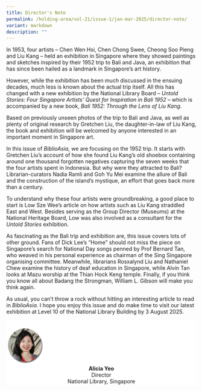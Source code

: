 ```yaml
---
title: Director's Note
permalink: /holding-area/vol-21/issue-1/jan-mar-2025/director-note/
variant: markdown
description: ""
---
```

In 1953, four artists – Chen Wen Hsi, Chen Chong Swee, Cheong Soo Pieng and Liu Kang – held an exhibition in Singapore where they showed paintings and sketches inspired by their 1952 trip to Bali and Java, an exhibition that has since been hailed as a landmark in Singapore’s art history.

However, while the exhibition has been much discussed in the ensuing decades, much less is known about the actual trip itself. All this has changed with a new exhibition by the National Library Board – _Untold Stories: Four Singapore Artists’ Quest for Inspiration in Bali 1952_ – which is accompanied by a new book, _Bali 1952: Through the Lens of Liu Kang_.&nbsp;

Based on previously unseen photos of the trip to Bali and Java, as well as plenty of original research by Gretchen Liu, the daughter-in-law of Liu Kang, the book and exhibition will be welcomed by anyone interested in an important moment in Singapore art.

In this issue of _BiblioAsia_, we are focusing on the 1952 trip. It starts with Gretchen Liu’s account of how she found Liu Kang’s old shoebox containing around one thousand forgotten negatives capturing the seven weeks that the four artists spent in Indonesia. But why were they attracted to Bali? Librarian-curators Nadia Ramli and Goh Yu Mei examine the allure of Bali and the construction of the island’s mystique, an effort that goes back more than a century.

To understand why these four artists were groundbreaking, a good place to start is Low Sze Wee’s article on how artists such as Liu Kang straddled East and West. Besides serving as the Group Director (Museums) at the National Heritage Board, Low was also involved as a consultant for the _Untold Stories_ exhibition.

As fascinating as the Bali trip and exhibition are, this issue covers lots of other ground. Fans of Dick Lee’s “Home” should not miss the piece on Singapore’s search for National Day songs penned by Prof Bernard Tan, who weaved in his personal experience as chairman of the Sing Singapore organising committee. Meanwhile, librarians Rosxalynd Liu and Nathaniel Chew examine the history of deaf education in Singapore, while Alvin Tan looks at Mazu worship at the Thian Hock Keng temple. Finally, if you think you know all about Badang the Strongman, William L. Gibson will make you think again.

As usual, you can’t throw a rock without hitting an interesting article to read in _BiblioAsia_. I hope you enjoy this issue and do make time to visit our latest exhibition at Level 10 of the National Library Building by 3 August 2025.



<div style="background-color: white;">
<br>
<img src="/images/vol-17-issue-3/Director.png" style="width: 100px; height: 100px;">
<center><b>Alicia Yeo</b><br>Director<br>National Library, Singapore</center>
</div>